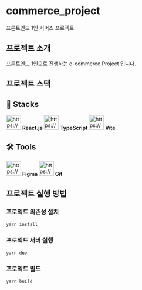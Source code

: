 # commerce_project
프론트엔드 1인 커머스 프로젝트

## 프로젝트 소개
프론트엔드 1인으로 진행하는 e-commerce Project 입니다.

## 프로젝트 스택

## 🚀  Stacks
<img src="https://encrypted-tbn0.gstatic.com/images?q=tbn:ANd9GcRnL6RSvqGaQKadF4Q5q2rnCpSrFH1atFw9eVYNarpROZUrqbbtuducsFRacmVkd28DKWw&usqp=CAU" alt="https://encrypted-tbn0.gstatic.com/images?q=tbn:ANd9GcRnL6RSvqGaQKadF4Q5q2rnCpSrFH1atFw9eVYNarpROZUrqbbtuducsFRacmVkd28DKWw&usqp=CAU" width="40px" /> **React.js** <img src="https://noticon-static.tammolo.com/dgggcrkxq/image/upload/v1566913457/noticon/eh4d0dnic4n1neth3fui.png" alt="https://noticon-static.tammolo.com/dgggcrkxq/image/upload/v1566913457/noticon/eh4d0dnic4n1neth3fui.png" width="40px" /> **TypeScript** <img src="https://noticon-static.tammolo.com/dgggcrkxq/image/upload/v1679535484/noticon/arqfoi6i7gubuqkpigud.png" alt="https://noticon-static.tammolo.com/dgggcrkxq/image/upload/v1679535484/noticon/arqfoi6i7gubuqkpigud.png" width="40px" /> **Vite**


## 🛠  Tools

<img src="https://cdn-icons-png.flaticon.com/512/5968/5968705.png" alt="https://cdn-icons-png.flaticon.com/512/5968/5968705.png" width="40px" /> **Figma** <img src="https://git-scm.com/images/logos/downloads/Git-Icon-1788C.png" alt="https://git-scm.com/images/logos/downloads/Git-Icon-1788C.png" width="40px" /> **Git**


## 프로젝트 실행 방법

### 프로젝트 의존성 설치  
`yarn install`

### 프로젝트 서버 실행  
`yarn dev`

### 프로젝트 빌드  
`yarn build`

